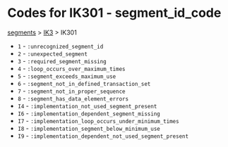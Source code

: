 # Codes for IK301 - segment_id_code
[segments](../segments.md) > [IK3](../segments/IK3.md) > IK301
* `1` - `:unrecognized_segment_id`
* `2` - `:unexpected_segment`
* `3` - `:required_segment_missing`
* `4` - `:loop_occurs_over_maximum_times`
* `5` - `:segment_exceeds_maximum_use`
* `6` - `:segment_not_in_defined_transaction_set`
* `7` - `:segment_not_in_proper_sequence`
* `8` - `:segment_has_data_element_errors`
* `I4` - `:implementation_not_used_segment_present`
* `I6` - `:implementation_dependent_segment_missing`
* `I7` - `:implementation_loop_occurs_under_minimum_times`
* `I8` - `:implementation_segment_below_minimum_use`
* `I9` - `:implementation_dependent_not_used_segment_present`
